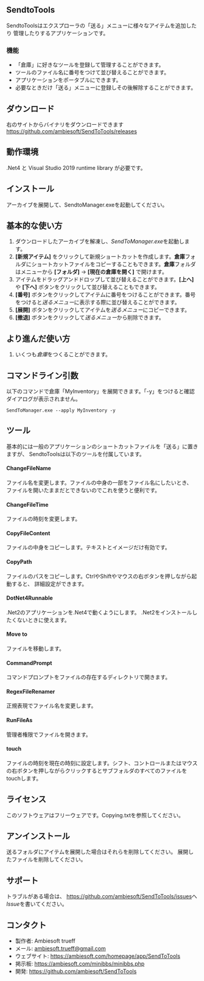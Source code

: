 ## SendtoTools
SendtoToolsはエクスプローラの「送る」メニューに様々なアイテムを追加したり
管理したりするアプリケーションです。

### 機能
* 「倉庫」に好きなツールを登録して管理することができます。
* ツールのファイル名に番号をつけて並び替えることができます。
* アプリケーションをポータブルにできます。
* 必要なときだけ「送る」メニューに登録しその後解除することができます。

## ダウンロード
右のサイトからバイナリをダウンロードできます https://github.com/ambiesoft/SendToTools/releases

## 動作環境
.Net4 と Visual Studio 2019 runtime library が必要です。

## インストール
アーカイブを展開して、SendtoManager.exeを起動してください。

## 基本的な使い方
1. ダウンロードしたアーカイブを解凍し、*SendToManager.exe*を起動します。
2. **[新規アイテム]** をクリックして新規ショートカットを作成します。**倉庫**フォルダにショートカットファイルをコピーすることもできます。**倉庫**フォルダはメニューから **[フォルダ]** -> **[現在の倉庫を開く]** で開けます。
3. アイテムをドラッグアンドドロップして並び替えることができます。**[上へ]** や **[下へ]** ボタンをクリックして並び替えることもできます。
4. **[番号]** ボタンをクリックしてアイテムに番号をつけることができます。番号をつけると*送るメニュー*に表示する際に並び替えることができます。
5. **[展開]** ボタンをクリックしてアイテムを*送るメニュー*にコピーできます。
6. **[撤退]** ボタンをクリックして*送るメニュー*から削除できます。

## より進んだ使い方
1. いくつも*倉庫*をつくることができます。

## コマンドライン引数
以下のコマンドで倉庫「MyInventory」を展開できます。「-y」をつけると確認ダイアログが表示されません。

```SendToManager.exe --apply MyInventory -y```

## ツール
基本的には一般のアプリケーションのショートカットファイルを「送る」に置きますが、
SendtoToolsは以下のツールを付属しています。


#### ChangeFileName
ファイル名を変更します。ファイルの中身の一部をファイル名にしたいとき、
ファイルを開いたままだとできないのでこれを使うと便利です。

#### ChangeFileTime
ファイルの時刻を変更します。

#### CopyFileContent
ファイルの中身をコピーします。テキストとイメージだけ有効です。

#### CopyPath
ファイルのパスをコピーします。CtrlやShiftやマウスの右ボタンを押しながら起動すると、
詳細設定ができます。

#### DotNet4Runnable
.Net2のアプリケーションを.Net4で動くようにします。
.Net2をインストールしたくないときに使えます。

#### Move to
ファイルを移動します。

#### CommandPrompt
コマンドプロンプトをファイルの存在するディレクトリで開きます。

#### RegexFileRenamer
正規表現でファイル名を変更します。

#### RunFileAs
管理者権限でファイルを開きます。


#### touch
ファイルの時刻を現在の時刻に設定します。シフト、コントロールまたはマウスの右ボタンを押しながらクリックするとサブフォルダのすべてのファイルをtouchします。


## ライセンス
このソフトウェアはフリーウェアです。Copying.txtを参照してください。





## アンインストール
送るフォルダにアイテムを展開した場合はそれらを削除してください。
展開したファイルを削除してください。

## サポート
トラブルがある場合は、 <https://github.com/ambiesoft/SendToTools/issues>へ*Issue*を書いてください。

## コンタクト
- 製作者: Ambiesoft trueff
- メール: <ambiesoft.trueff@gmail.com>
- ウェブサイト: <https://ambiesoft.com/homepage/app/SendToTools>
- 掲示板: <https://ambiesoft.com/minibbs/minibbs.php>
- 開発: <https://github.com/ambiesoft/SendToTools>

